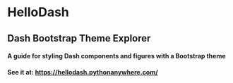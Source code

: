 # HelloDash

## Dash Bootstrap Theme Explorer 
#### A guide for styling Dash components and figures with a Bootstrap theme

#### See it at:  https://hellodash.pythonanywhere.com/


